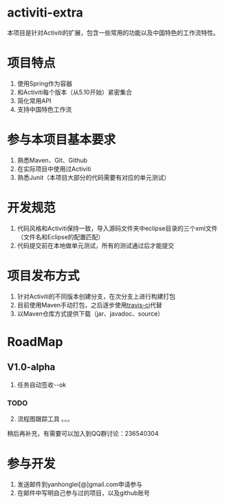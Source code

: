 activiti-extra
==============

本项目是针对Activiti的扩展，包含一些常用的功能以及中国特色的工作流特性。

项目特点
=======

1. 使用Spring作为容器
2. 和Activiti每个版本（从5.10开始）紧密集合
3. 简化常用API
4. 支持中国特色工作流

参与本项目基本要求
=================

1. 熟悉Maven、Git、Github
2. 在实际项目中使用过Activiti
3. 熟悉Junit（本项目大部分的代码需要有对应的单元测试）

开发规范
======

1. 代码风格和Activiti保持一致，导入源码文件夹中eclipse目录的三个xml文件（文件名和Eclipse的配置匹配）
2. 代码提交前在本地做单元测试，所有的测试通过后才能提交


项目发布方式
============

1. 针对Activiti的不同版本创建分支，在次分支上进行构建打包
2. 目前使用Maven手动打包，之后逐步使用[travis-ci](http://travis-ci.org)代替
3. 以Maven仓库方式提供下载（jar、javadoc、source）

RoadMap
=======

## V1.0-alpha

1. 任务自动签收--ok

### TODO 

2. 流程图跟踪工具
。。。

  稍后再补充，有需要可以加入到QQ群讨论：236540304

参与开发
========

1. 发送邮件到yanhonglei[@]gmail.com申请参与
2. 在邮件中写明自己参与过的项目，以及github账号